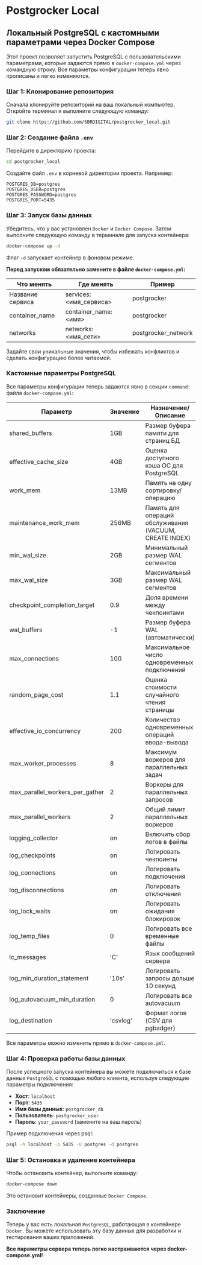 # Postgrocker Local

## Локальный PostgreSQL с кастомными параметрами через Docker Compose
Этот проект позволяет запустить PostgreSQL с пользовательскими параметрами, которые задаются прямо в `docker-compose.yml` через командную строку.
Все параметры конфигурации теперь явно прописаны и легко изменяются.

### Шаг 1: Клонирование репозитория
Сначала клонируйте репозиторий на ваш локальный компьютер. Откройте терминал и выполните следующую команду:
```bash
git clone https://github.com/SBRDIGITAL/postgrocker_local.git
```

### Шаг 2: Создание файла `.env`
Перейдите в директорию проекта:
```bash
cd postgrocker_local
```

Создайте файл `.env` в корневой директории проекта. Например:
```env
POSTGRES_DB=postgres
POSTGRES_USER=postgres
POSTGRES_PASSWORD=postgres
POSTGRES_PORT=5435
```

### Шаг 3: Запуск базы данных
Убедитесь, что у вас установлен `Docker` и `Docker Compose`. Затем выполните следующую команду в терминале для запуска контейнера:
```bash
docker-compose up -d
```
Флаг `-d` запускает контейнер в фоновом режиме.

**Перед запуском обязательно замените в файле `docker-compose.yml`:**

| Что менять         | Где менять                | Пример                |
|--------------------|--------------------------|-----------------------|
| Название сервиса   | services: <имя_сервиса>  | postgrocker           |
| container_name     | container_name: <имя>    | postgrocker           |
| networks           | networks: <имя_сети>     | postgrocker_network   |

Задайте свои уникальные значения, чтобы избежать конфликтов и сделать конфигурацию более читаемой.

### Кастомные параметры PostgreSQL
Все параметры конфигурации теперь задаются явно в секции `command:` файла `docker-compose.yml`:

| Параметр                      | Значение      | Назначение/Описание |
|-------------------------------|--------------|---------------------|
| shared_buffers                | 1GB          | Размер буфера памяти для страниц БД |
| effective_cache_size          | 4GB          | Оценка доступного кэша ОС для PostgreSQL |
| work_mem                      | 13MB         | Память на одну сортировку/операцию |
| maintenance_work_mem          | 256MB        | Память для операций обслуживания (VACUUM, CREATE INDEX) |
| min_wal_size                  | 2GB          | Минимальный размер WAL сегментов |
| max_wal_size                  | 3GB          | Максимальный размер WAL сегментов |
| checkpoint_completion_target  | 0.9          | Доля времени между чекпоинтами |
| wal_buffers                   | -1           | Размер буфера WAL (автоматически) |
| max_connections               | 100          | Максимальное число одновременных подключений |
| random_page_cost              | 1.1          | Оценка стоимости случайного чтения страницы |
| effective_io_concurrency      | 200          | Количество одновременных операций ввода-вывода |
| max_worker_processes          | 8            | Максимум воркеров для параллельных задач |
| max_parallel_workers_per_gather | 2         | Воркеры для параллельных запросов |
| max_parallel_workers          | 2            | Общий лимит параллельных воркеров |
| logging_collector             | on           | Включить сбор логов в файлы |
| log_checkpoints               | on           | Логировать чекпоинты |
| log_connections               | on           | Логировать подключения |
| log_disconnections            | on           | Логировать отключения |
| log_lock_waits                | on           | Логировать ожидания блокировок |
| log_temp_files                | 0            | Логировать все временные файлы |
| lc_messages                   | 'C'          | Язык сообщений сервера |
| log_min_duration_statement    | '10s'        | Логировать запросы дольше 10 секунд |
| log_autovacuum_min_duration   | 0            | Логировать все autovacuum |
| log_destination               | 'csvlog'     | Формат логов (CSV для pgbadger) |

Все параметры можно изменить прямо в `docker-compose.yml`.

### Шаг 4: Проверка работы базы данных
После успешного запуска контейнера вы можете подключиться к базе данных `PostgreSQL` с помощью любого клиента, используя следующие параметры подключения:
- **Хост**: `localhost`
- **Порт**: `5435`
- **Имя базы данных**: `postgrocker_db`
- **Пользователь**: `postgrocker_user`
- **Пароль**: `your_password` (замените на ваш пароль)

Пример подключения через psql:
```bash
psql -h localhost -p 5435 -U postgres -d postgres
```

### Шаг 5: Остановка и удаление контейнера
Чтобы остановить контейнер, выполните команду:
```bash
docker-compose down
```
Это остановит контейнеры, созданные `Docker Compose`.

### Заключение
Теперь у вас есть локальная `PostgreSQL`, работающая в контейнере `Docker`.
Вы можете использовать эту базу данных для разработки и тестирования ваших приложений.

**Все параметры сервера теперь легко настраиваются через docker-compose.yml!**